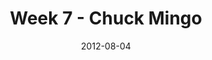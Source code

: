 ---
layout: message
category: message
series: "The Good Life"
title: "Week 7 - Chuck Mingo"
date: 2012-08-04
audio-description: "Chuck Mingo talks about how the good life can happen, even in the midst of suffering."
audio: "http://www.crossroads.net/players/media/hq/goodlife_07.mp3"
audio-title: "Week 7 - Chuck Mingo"
audio-duration: "41&#58;42"
program-description: "Program - Week 7&#58; Good Life"
program: "http://www.crossroads.net/players/media/hq/08_04-05_12Program.pdf"
program-title: "Week 7 - Chuck Mingo"
video-description: "Chuck Mingo talks about how the good life can happen, even in the
midst of suffering."
video-title: "Week 7 - Chuck Mingo"
video: "https://s3.amazonaws.com/crossroadsvideomessages/goodlife_07.mp4"
---